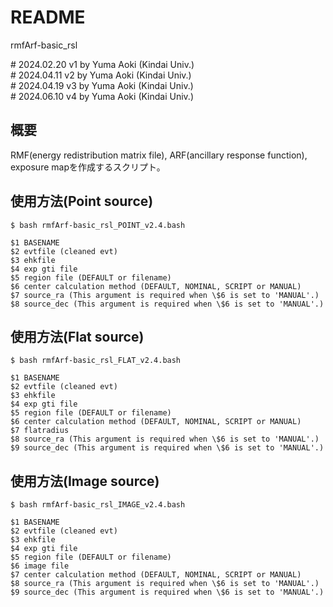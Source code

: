 # README

rmfArf-basic_rsl

\# 2024.02.20 v1 by Yuma Aoki (Kindai Univ.)  
\# 2024.04.11 v2 by Yuma Aoki (Kindai Univ.)  
\# 2024.04.19 v3 by Yuma Aoki (Kindai Univ.)  
\# 2024.06.10 v4 by Yuma Aoki (Kindai Univ.) 

## 概要

RMF(energy redistribution matrix file), ARF(ancillary response function), exposure mapを作成するスクリプト。


## 使用方法(Point source)

    $ bash rmfArf-basic_rsl_POINT_v2.4.bash

    $1 BASENAME
    $2 evtfile (cleaned evt)
    $3 ehkfile
    $4 exp gti file
    $5 region file (DEFAULT or filename)
    $6 center calculation method (DEFAULT, NOMINAL, SCRIPT or MANUAL)
    $7 source_ra (This argument is required when \$6 is set to 'MANUAL'.)
    $8 source_dec (This argument is required when \$6 is set to 'MANUAL'.)

## 使用方法(Flat source)

    $ bash rmfArf-basic_rsl_FLAT_v2.4.bash

    $1 BASENAME
    $2 evtfile (cleaned evt)
    $3 ehkfile
    $4 exp gti file
    $5 region file (DEFAULT or filename)
    $6 center calculation method (DEFAULT, NOMINAL, SCRIPT or MANUAL)
    $7 flatradius
    $8 source_ra (This argument is required when \$6 is set to 'MANUAL'.)
    $9 source_dec (This argument is required when \$6 is set to 'MANUAL'.)

## 使用方法(Image source)

    $ bash rmfArf-basic_rsl_IMAGE_v2.4.bash

    $1 BASENAME
    $2 evtfile (cleaned evt)
    $3 ehkfile
    $4 exp gti file
    $5 region file (DEFAULT or filename)
    $6 image file
    $7 center calculation method (DEFAULT, NOMINAL, SCRIPT or MANUAL)
    $8 source_ra (This argument is required when \$6 is set to 'MANUAL'.)
    $9 source_dec (This argument is required when \$6 is set to 'MANUAL'.)
